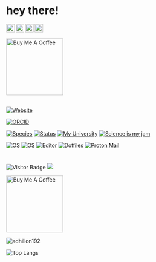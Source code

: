 
# hey there!

<a href="https://www.instagram.com/amardeep_singh192/">
  <img align="left" alt="Amardeep's Instagram" width="22px" src="https://raw.githubusercontent.com/hussainweb/hussainweb/main/icons/instagram.png" />
</a>
<a href="https://discord.gg/XTW52Kt">
  <img align="left" alt="Amardeep's Discord" width="22px" src="https://raw.githubusercontent.com/peterthehan/peterthehan/master/assets/discord.svg" />
</a>
<a href="https://twitter.com/amardeep192">
  <img align="left" alt="Amardeep Dhillon | Twitter" width="22px" src="https://raw.githubusercontent.com/peterthehan/peterthehan/master/assets/twitter.svg" />
</a>
<a href="https://www.linkedin.com/in/amardeepdhillon/">
  <img align="left" alt="Amardeep's LinkedIn" width="22px" src="https://raw.githubusercontent.com/peterthehan/peterthehan/master/assets/linkedin.svg" />
</a>

###
<br />
<br />
<a href="https://calendar.app.google/C1vUcTQm3orrp6Rr6" target="_blank"><img src="Screenshot 2023-07-03 at 18-54-50 Mount Royal University – Calendar - Tuesday 4 July 2023.png" alt="Buy Me A Coffee" width="150" ></a>
<br />
<br />


[![Website](https://img.shields.io/badge/Website-adhillon.me-informational?style=flat-square&color=black&logo=vercel&logoColor=white)](https://adhillon.me)

[![ORCID](https://img.shields.io/badge/ORCID-0000--0001--6615--8677-blue?style=flat-square&logo=orcid&logoColor=white)](https://orcid.org/0009-0009-7729-3060)


[![Species](https://img.shields.io/badge/Species-Homo_sapiens-success?style=flat-square&logo=mailchimp&logoColor=white)](https://en.wikipedia.org/wiki/Homo_sapiens)
[![Status](https://img.shields.io/badge/Status-Stable-success?style=flat-square&logo=gravatar&logoColor=white)](https://en.wikipedia.org/wiki/Life)
[![My University](https://img.shields.io/badge/My%20jam-science-critical?style=flat-square&logo=electron&logoColor=white)](https://mtroyal.ca)
[![Science is my jam](https://img.shields.io/badge/My%20jam-science-critical?style=flat-square&logo=electron&logoColor=white)](https://github.com/adhillon192)

[![OS](https://img.shields.io/badge/Windows-informational?style=flat-square&logo=microsoft&logoColor=white)](https://en.wikipedia.org/wiki/Windows10)
[![OS](https://img.shields.io/badge/OS-Linux-informational?style=flat-square&logo=linux&logoColor=white)](https://en.wikipedia.org/wiki/Linux)
[![Editor](https://img.shields.io/badge/Editor-Intellij-blue?style=flat-square&logo=intellij-idea-code&logoColor=white)](https://www.jetbrains.com/idea)
[![Dotfiles](https://img.shields.io/badge/Setup-Dotfiles-blue?style=flat-square&logo=when-i-work&logoColor=white)](https://github.com/adhillon192/dotfiles)
[![Proton Mail](https://img.shields.io/badge/Email%20service-Proton%20Mail-informational?style=flat-square&color=8B89CC&logo=protonmail&logoColor=white)](https://proton.me/mail)


#


![Visitor Badge](https://visitor-badge.laobi.icu/badge?page_id=adhillon192.adhillon192)
![](https://visitor-badge.glitch.me/badge?page_id=adhillon192.adhillon.192)



<a href="https://www.buymeacoffee.com/adhil365C" target="_blank"><img src="https://cdn.buymeacoffee.com/buttons/v2/default-red.png" alt="Buy Me A Coffee" width="150" ></a>


<p align="left"> <img src="https://github-readme-stats.vercel.app/api?username=adhillon192&show_icons=true&theme=gotham" alt="adhillon192" />

![Top Langs](https://github-readme-stats.vercel.app/api/top-langs/?username=adhillon192&hide=TeX&layout=compact)





